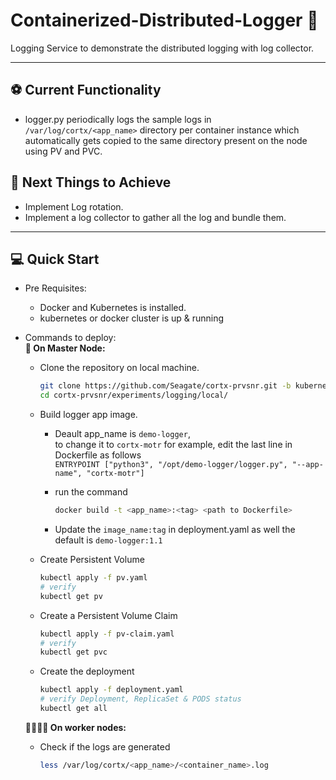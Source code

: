 # Containerized-Distributed-Logger 📝

Logging Service to demonstrate the distributed logging with log collector.
***

## ⚽ Current Functionality

  - logger.py periodically logs the sample logs in `/var/log/cortx/<app_name>` directory
    per container instance which automatically gets copied to the same
    directory present on the node using PV and PVC.

## 🥅 Next Things to Achieve

  - Implement Log rotation.
  - Implement a log collector to gather all the log and bundle them.

***

## 💻 Quick Start

  - Pre Requisites:
    - Docker and Kubernetes is installed.
    - kubernetes or docker cluster is up & running

  - Commands to deploy:\
    **🤵 On Master Node:**
      - Clone the repository on local machine.

        ```bash
        git clone https://github.com/Seagate/cortx-prvsnr.git -b kubernetes
        cd cortx-prvsnr/experiments/logging/local/
        ```

      - Build logger app image.
        - Deault app_name is `demo-logger`,\
          to change it to `cortx-motr` for example, edit the last line in Dockerfile as follows\
          `ENTRYPOINT ["python3", "/opt/demo-logger/logger.py", "--app-name", "cortx-motr"]`

        - run the command
          ```bash
          docker build -t <app_name>:<tag> <path to Dockerfile>
          ```

        - Update the `image_name:tag` in deployment.yaml as well the default is `demo-logger:1.1`

      - Create Persistent Volume

        ```bash
        kubectl apply -f pv.yaml
        # verify
        kubectl get pv
        ```

      - Create a Persistent Volume Claim

        ```bash
        kubectl apply -f pv-claim.yaml
        # verify
        kubectl get pvc
        ```

      - Create the deployment
        ```bash
        kubectl apply -f deployment.yaml
        # verify Deployment, ReplicaSet & PODS status
        kubectl get all 
        ```

    **👨‍👨‍👦‍👦 On worker nodes:**
      - Check if the logs are generated

        ```bash
        less /var/log/cortx/<app_name>/<container_name>.log
        ```
